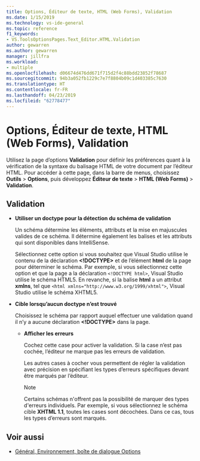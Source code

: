 ```yaml
---
title: Options, Éditeur de texte, HTML (Web Forms), Validation
ms.date: 1/15/2019
ms.technology: vs-ide-general
ms.topic: reference
f1_keywords:
- VS.ToolsOptionsPages.Text_Editor.HTML.Validation
author: gewarren
ms.author: gewarren
manager: jillfra
ms.workload:
- multiple
ms.openlocfilehash: d06674d476dd671f715d2f4c88bdd23852f78687
ms.sourcegitcommit: 94b3a052fb1229c7e7f8804b09c1d403385c7630
ms.translationtype: HT
ms.contentlocale: fr-FR
ms.lasthandoff: 04/23/2019
ms.locfileid: "62778477"
---
```

# <a name="options-text-editor-html-web-forms-validation"></a>Options, Éditeur de texte, HTML (Web Forms), Validation

Utilisez la page d’options **Validation** pour définir les préférences quant à la vérification de la syntaxe du balisage HTML de votre document par l’éditeur HTML. Pour accéder à cette page, dans la barre de menus, choisissez **Outils** > **Options**, puis développez **Éditeur de texte** > **HTML (Web Forms)** > **Validation**.

## <a name="validation"></a>Validation

- **Utiliser un doctype pour la détection du schéma de validation**

   Un schéma détermine les éléments, attributs et la mise en majuscules valides de ce schéma. Il détermine également les balises et les attributs qui sont disponibles dans IntelliSense.

   Sélectionnez cette option si vous souhaitez que Visual Studio utilise le contenu de la déclaration **<!DOCTYPE>** et de l’élément **html** de la page pour déterminer le schéma. Par exemple, si vous sélectionnez cette option et que la page a la déclaration `<!DOCTYPE html>`, Visual Studio utilise le schéma HTML5. En revanche, si la balise **html** a un attribut **xmlns**, tel que `<html xmlns="http://www.w3.org/1999/xhtml">`, Visual Studio utilise le schéma XHTML5.

- **Cible lorsqu’aucun doctype n’est trouvé**

   Choisissez le schéma par rapport auquel effectuer une validation quand il n’y a aucune déclaration **<!DOCTYPE>** dans la page.

  - **Afficher les erreurs**

     Cochez cette case pour activer la validation. Si la case n’est pas cochée, l’éditeur ne marque pas les erreurs de validation.

     Les autres cases à cocher vous permettent de régler la validation avec précision en spécifiant les types d’erreurs spécifiques devant être marqués par l’éditeur.

     > [!NOTE]
     > Certains schémas n'offrent pas la possibilité de marquer des types d'erreurs individuels. Par exemple, si vous sélectionnez le schéma cible **XHTML 1.1**, toutes les cases sont décochées. Dans ce cas, tous les types d’erreurs sont marqués.

## <a name="see-also"></a>Voir aussi

- [Général, Environnement, boîte de dialogue Options](../../ide/reference/general-environment-options-dialog-box.md)